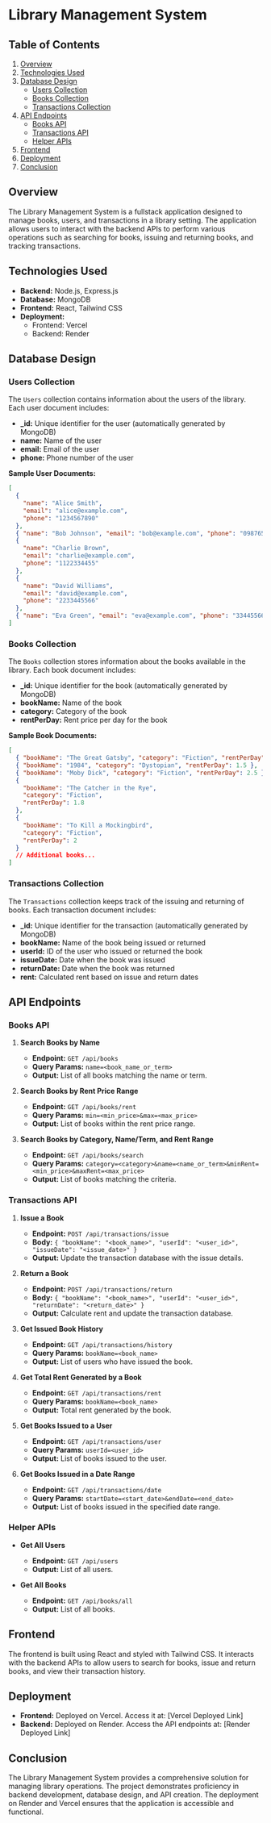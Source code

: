 # Library Management System

## Table of Contents

1. [Overview](#overview)
2. [Technologies Used](#technologies-used)
3. [Database Design](#database-design)
   - [Users Collection](#users-collection)
   - [Books Collection](#books-collection)
   - [Transactions Collection](#transactions-collection)
4. [API Endpoints](#api-endpoints)
   - [Books API](#books-api)
   - [Transactions API](#transactions-api)
   - [Helper APIs](#helper-apis)
5. [Frontend](#frontend)
6. [Deployment](#deployment)
7. [Conclusion](#conclusion)

## Overview

The Library Management System is a fullstack application designed to manage books, users, and transactions in a library setting. The application allows users to interact with the backend APIs to perform various operations such as searching for books, issuing and returning books, and tracking transactions.

## Technologies Used

- **Backend:** Node.js, Express.js
- **Database:** MongoDB
- **Frontend:** React, Tailwind CSS
- **Deployment:**
  - Frontend: Vercel
  - Backend: Render

## Database Design

### Users Collection

The `Users` collection contains information about the users of the library. Each user document includes:

- **\_id:** Unique identifier for the user (automatically generated by MongoDB)
- **name:** Name of the user
- **email:** Email of the user
- **phone:** Phone number of the user

**Sample User Documents:**

```json
[
  {
    "name": "Alice Smith",
    "email": "alice@example.com",
    "phone": "1234567890"
  },
  { "name": "Bob Johnson", "email": "bob@example.com", "phone": "0987654321" },
  {
    "name": "Charlie Brown",
    "email": "charlie@example.com",
    "phone": "1122334455"
  },
  {
    "name": "David Williams",
    "email": "david@example.com",
    "phone": "2233445566"
  },
  { "name": "Eva Green", "email": "eva@example.com", "phone": "3344556677" }
]
```

### Books Collection

The `Books` collection stores information about the books available in the library. Each book document includes:

- **\_id:** Unique identifier for the book (automatically generated by MongoDB)
- **bookName:** Name of the book
- **category:** Category of the book
- **rentPerDay:** Rent price per day for the book

**Sample Book Documents:**

```json
[
  { "bookName": "The Great Gatsby", "category": "Fiction", "rentPerDay": 2 },
  { "bookName": "1984", "category": "Dystopian", "rentPerDay": 1.5 },
  { "bookName": "Moby Dick", "category": "Fiction", "rentPerDay": 2.5 },
  {
    "bookName": "The Catcher in the Rye",
    "category": "Fiction",
    "rentPerDay": 1.8
  },
  {
    "bookName": "To Kill a Mockingbird",
    "category": "Fiction",
    "rentPerDay": 2
  }
  // Additional books...
]
```

### Transactions Collection

The `Transactions` collection keeps track of the issuing and returning of books. Each transaction document includes:

- **\_id:** Unique identifier for the transaction (automatically generated by MongoDB)
- **bookName:** Name of the book being issued or returned
- **userId:** ID of the user who issued or returned the book
- **issueDate:** Date when the book was issued
- **returnDate:** Date when the book was returned
- **rent:** Calculated rent based on issue and return dates

## API Endpoints

### Books API

1. **Search Books by Name**

   - **Endpoint:** `GET /api/books`
   - **Query Params:** `name=<book_name_or_term>`
   - **Output:** List of all books matching the name or term.

2. **Search Books by Rent Price Range**

   - **Endpoint:** `GET /api/books/rent`
   - **Query Params:** `min=<min_price>&max=<max_price>`
   - **Output:** List of books within the rent price range.

3. **Search Books by Category, Name/Term, and Rent Range**
   - **Endpoint:** `GET /api/books/search`
   - **Query Params:** `category=<category>&name=<name_or_term>&minRent=<min_price>&maxRent=<max_price>`
   - **Output:** List of books matching the criteria.

### Transactions API

1. **Issue a Book**

   - **Endpoint:** `POST /api/transactions/issue`
   - **Body:** `{ "bookName": "<book_name>", "userId": "<user_id>", "issueDate": "<issue_date>" }`
   - **Output:** Update the transaction database with the issue details.

2. **Return a Book**

   - **Endpoint:** `POST /api/transactions/return`
   - **Body:** `{ "bookName": "<book_name>", "userId": "<user_id>", "returnDate": "<return_date>" }`
   - **Output:** Calculate rent and update the transaction database.

3. **Get Issued Book History**

   - **Endpoint:** `GET /api/transactions/history`
   - **Query Params:** `bookName=<book_name>`
   - **Output:** List of users who have issued the book.

4. **Get Total Rent Generated by a Book**

   - **Endpoint:** `GET /api/transactions/rent`
   - **Query Params:** `bookName=<book_name>`
   - **Output:** Total rent generated by the book.

5. **Get Books Issued to a User**

   - **Endpoint:** `GET /api/transactions/user`
   - **Query Params:** `userId=<user_id>`
   - **Output:** List of books issued to the user.

6. **Get Books Issued in a Date Range**
   - **Endpoint:** `GET /api/transactions/date`
   - **Query Params:** `startDate=<start_date>&endDate=<end_date>`
   - **Output:** List of books issued in the specified date range.

### Helper APIs

- **Get All Users**

  - **Endpoint:** `GET /api/users`
  - **Output:** List of all users.

- **Get All Books**
  - **Endpoint:** `GET /api/books/all`
  - **Output:** List of all books.

## Frontend

The frontend is built using React and styled with Tailwind CSS. It interacts with the backend APIs to allow users to search for books, issue and return books, and view their transaction history.

## Deployment

- **Frontend:** Deployed on Vercel. Access it at: [Vercel Deployed Link]
- **Backend:** Deployed on Render. Access the API endpoints at: [Render Deployed Link]

## Conclusion

The Library Management System provides a comprehensive solution for managing library operations. The project demonstrates proficiency in backend development, database design, and API creation. The deployment on Render and Vercel ensures that the application is accessible and functional.
